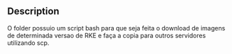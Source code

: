 ## Description ##

O folder possuio um script bash para que seja feita o download de imagens de determinada versao de RKE e faça a copia para outros servidores utilizando scp.
